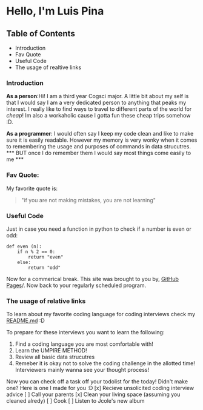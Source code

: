 # Hello, I'm Luis Pina

## Table of Contents
- Introduction
- Fav Quote
- Useful Code
- The usage of realtive links




### Introduction
**As a person**:Hi! I am a third year Cogsci major. A little bit about my self is that I would say I am a very dedicated person to anything that peaks my interest. I really like to find ways to travel to different parts of the world for *cheap*! Im also a workaholic cause I gotta fun these cheap trips somehow :D.

**As a programmer**: I would often say I keep my code clean and like to make sure it is easily readable. However my memory is very wonky when it comes to remembering the usage and purposes of commands in data strucutres.  *** BUT once I do remember them I would say most things come easily to me ***

### Fav Quote:
My favorite quote is:
> "if you are not making mistakes, you are not learning"

### Useful Code
Just in case you need a function in python to check if a number is even or odd:

```
def even (n):
    if n % 2 == 0:
        return "even"
    else:
        return "odd"
```

Now for a commerical break. This site was brought to you by, [GitHub Pages](https://page.github.com/)/. Now back to your regularly scheduled program.

### The usage of relative links
To learn about my favorite coding language for coding interviews check my [README.md](LABCSE110W1/README.md) :D

To prepare for these interviews you want to learn the following:
1. Find a coding language you are most comfortable with!
2. Learn the UMPIRE METHOD!
3. Review all basic data strucutres
4. Remeber it is okay not to solve the coding challenge in the allotted time! Interviewers mainly wanna see your thought process!

Now you can check off a task off your todolist for the today! Didn't make one? Here is one I made for you :D
[x] Recieve unsolicited coding interview advice 
[ ] Call your parents
[x] Clean your living space (assuming you cleaned alredy)
[ ] Cook
[ ] Listen to Jcole's new album